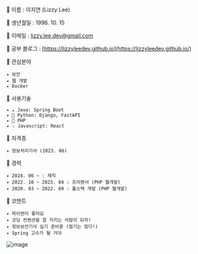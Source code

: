 💠 이름 : 이지연 (Lizzy Lee)

💠 생년월일 : 1996. 10. 15

💠 이메일 : lizzy.lee.dev@gmail.com

💠 공부 블로그 : [https://lizzyleedev.github.io](https://lizzyleedev.github.io/)

💠 관심분야
```
✦ 보안
✦ 웹 개발
✦ Docker
```

💠 사용기술
```
✦ ☕ Java: Spring Boot
✦ 🐍 Python: Django, FastAPI
✦ 🐘 PHP
✦ 💡 Javascript: React
```

💠 자격증
```
✦ 정보처리기사 (2023. 06)
```

💠 경력
```
✦ 2024. 06 ~ : 재직
✦ 2022. 10 ~ 2023. 04 : 프리랜서 (PHP 웹개발)
✦ 2020. 03 ~ 2022. 09 : 풀스택 개발 (PHP 웹개발)
```

💠 코멘트
```
✦ 파이썬이 좋아요
✦ 코딩 컨벤션을 잘 지키는 사람이 되자!
✦ 정보보안기사 실기 준비중 (필기는 땄다!)
✦ Spring 고수가 될 거야
```
![image](https://github.com/LizzyLeeDev/LizzyLeeDev/assets/142732410/ac2dacaf-4d16-4595-808e-54000889bed9)
